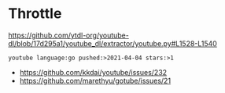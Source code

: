 # Throttle

<https://github.com/ytdl-org/youtube-dl/blob/17d295a1/youtube_dl/extractor/youtube.py#L1528-L1540>

~~~
youtube language:go pushed:>2021-04-04 stars:>1
~~~

- https://github.com/kkdai/youtube/issues/232
- https://github.com/marethyu/gotube/issues/21
